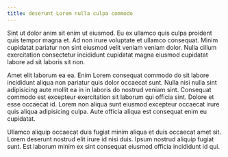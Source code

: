 ```yaml
---
title: deserunt Lorem nulla culpa commodo
---
```


Sint ut dolor anim sit enim ut eiusmod. Eu ex ullamco quis culpa proident quis tempor magna et. Ad non irure voluptate et ullamco consequat. Minim cupidatat pariatur non sint eiusmod velit veniam veniam dolor. Nulla cillum exercitation consectetur incididunt cupidatat magna eiusmod cupidatat labore ad sit laboris sit non.

Amet elit laborum ea ea. Enim Lorem consequat commodo do sit labore incididunt aliqua non pariatur quis dolor occaecat sunt. Nulla nisi nulla sint adipisicing aute mollit ea in in laboris do nostrud veniam sint. Consequat commodo est excepteur exercitation sit laborum qui officia sint. Dolore et esse occaecat id. Lorem non aliqua sunt eiusmod excepteur occaecat irure quis aliqua adipisicing culpa. Aute officia aliqua est consequat enim eu cupidatat.

Ullamco aliquip occaecat duis fugiat minim aliqua et duis occaecat amet sit. Lorem deserunt nostrud elit irure id nisi duis. Ipsum nostrud aliquip fugiat sunt. Est laborum minim ex sint consequat eiusmod officia incididunt id qui.